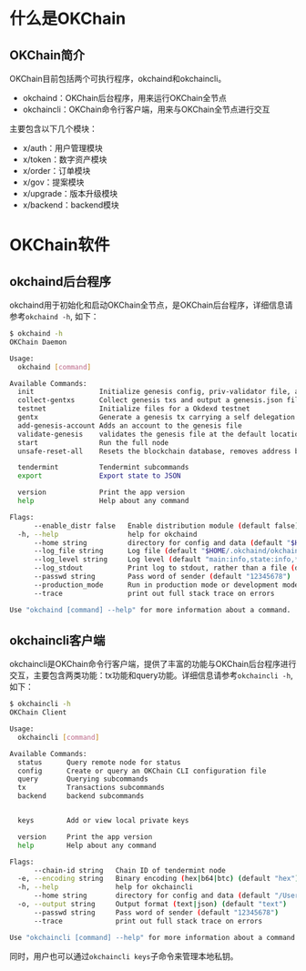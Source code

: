 # 什么是OKChain

## OKChain简介


OKChain目前包括两个可执行程序，okchaind和okchaincli。

* okchaind：OKChain后台程序，用来运行OKChain全节点
* okchaincli：OKChain命令行客户端，用来与OKChain全节点进行交互

主要包含以下几个模块：

* x/auth：用户管理模块
* x/token：数字资产模块
* x/order：订单模块
* x/gov：提案模块
* x/upgrade：版本升级模块
* x/backend：backend模块

# OKChain软件

## okchaind后台程序

okchaind用于初始化和启动OKChain全节点，是OKChain后台程序，详细信息请参考`okchaind -h`, 如下：
```sh
$ okchaind -h
OKChain Daemon

Usage:
  okchaind [command]

Available Commands:
  init                Initialize genesis config, priv-validator file, and p2p-node file
  collect-gentxs      Collect genesis txs and output a genesis.json file
  testnet             Initialize files for a Okdexd testnet
  gentx               Generate a genesis tx carrying a self delegation
  add-genesis-account Adds an account to the genesis file
  validate-genesis    validates the genesis file at the default location or at the location passed as an arg
  start               Run the full node
  unsafe-reset-all    Resets the blockchain database, removes address book files, and resets priv_validator.json to the genesis state

  tendermint          Tendermint subcommands
  export              Export state to JSON

  version             Print the app version
  help                Help about any command

Flags:
      --enable_distr false   Enable distribution module (default false)
  -h, --help                 help for okchaind
      --home string          directory for config and data (default "$HOME/.okchaind")
      --log_file string      Log file (default "$HOME/.okchaind/okchaind.log")
      --log_level string     Log level (default "main:info,state:info,*:error")
      --log_stdout           Print log to stdout, rather than a file (default true)
      --passwd string        Pass word of sender (default "12345678")
      --production_mode      Run in production mode or development mode. (default "false")
      --trace                print out full stack trace on errors

Use "okchaind [command] --help" for more information about a command.
```

## okchaincli客户端

okchaincli是OKChain命令行客户端，提供了丰富的功能与OKChain后台程序进行交互，主要包含两类功能：tx功能和query功能。详细信息请参考`okchaincli -h`, 如下：
```sh 
$ okchaincli -h
OKChain Client

Usage:
  okchaincli [command]

Available Commands:
  status      Query remote node for status
  config      Create or query an OKChain CLI configuration file
  query       Querying subcommands
  tx          Transactions subcommands
  backend     backend subcommands


  keys        Add or view local private keys

  version     Print the app version
  help        Help about any command

Flags:
      --chain-id string   Chain ID of tendermint node
  -e, --encoding string   Binary encoding (hex|b64|btc) (default "hex")
  -h, --help              help for okchaincli
      --home string       directory for config and data (default "/Users/hanxueyang/.okchaincli")
  -o, --output string     Output format (text|json) (default "text")
      --passwd string     Pass word of sender (default "12345678")
      --trace             print out full stack trace on errors

Use "okchaincli [command] --help" for more information about a command.
```
同时，用户也可以通过`okchaincli keys`子命令来管理本地私钥。

